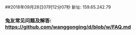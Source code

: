 ##2018年09月28日07时12分07秒 新址: 159.65.242.79
### 兔友常见问题及解答: https://github.com/wanggonging/d/blob/w/FAQ.md
